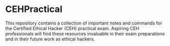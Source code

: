 # CEHPractical
This repository contains a collection of important notes and commands for the Certified Ethical Hacker (CEH) practical exam. Aspiring CEH professionals will find these resources invaluable in their exam preparations and in their future work as ethical hackers.  
